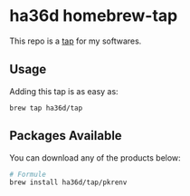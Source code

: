 # ha36d homebrew-tap

This repo is a [tap](https://docs.brew.sh/Taps) for my softwares.

## Usage

Adding this tap is as easy as:

```
brew tap ha36d/tap
```

## Packages Available

You can download any of the products below:

```sh
# Formule
brew install ha36d/tap/pkrenv
```